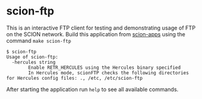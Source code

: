 # scion-ftp

This is an interactive FTP client for testing and demonstrating usage of FTP on the SCION network. Build this
application from [scion-apps](../../) using the command `make scion-ftp`

```
$ scion-ftp
Usage of scion-ftp:
  -hercules string
    	Enable RETR_HERCULES using the Hercules binary specified
    	In Hercules mode, scionFTP checks the following directories for Hercules config files: ., /etc, /etc/scion-ftp
```

After starting the application run `help` to see all available commands.

